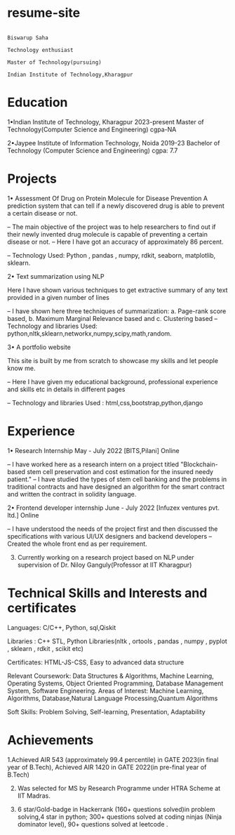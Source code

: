 # resume-site
                                                                                              Biswarup Saha                                                                                                                                                                     
                                                                                            Technology enthusiast                                                                                                                                                                                           
                                                                                        Master of Technology(pursuing)                                                                                                                                                                                 
                                                                                      Indian Institute of Technology,Kharagpur                                                                                                                                                                                   
# Education

1•Indian Institute of Technology, Kharagpur                 2023-present
Master of Technology(Computer Science and Engineering)          cgpa-NA
                                         
2•Jaypee Institute of Information Technology, Noida             2019-23
Bachelor of Technology (Computer Science and Engineering)       cgpa: 7.7


# Projects
1• Assessment Of Drug on Protein Molecule for  Disease Prevention
 A prediction system that can tell if a newly discovered drug is able to prevent a certain disease or not.

– The main objective of the project was to help researchers to find out if their newly invented drug molecule is capable of preventing a certain disease or not.
– Here I have got an accuracy of approximately 86 percent.

– Technology Used: Python , pandas , numpy, rdkit, seaborn, matplotlib, sklearn.

2• Text summarization using NLP

Here I have shown various techniques to get extractive summary of any text provided in a given number of lines

– I have shown here three techniques of summarization: a. Page-rank score based, b. Maximum Marginal Relevance based and c. Clustering based
– Technology and libraries Used: python,nltk,sklearn,networkx,numpy,scipy,math,random.

3•  A portfolio website

This site is built by me from scratch to showcase my skills and let people know me.

– Here I have given my educational background, professional experience and skills etc in details in different pages

– Technology and libraries Used : html,css,bootstrap,python,django

# Experience

1• Research Internship                                          May - July 2022
 [BITS,Pilani]                                                          Online

  – I have worked here as a research intern on a project titled "Blockchain-based stem cell preservation and cost estimation for the insured needy patient."
  – I have studied the types of stem cell banking and the problems in traditional contracts and have designed an algorithm for the smart contract and written the contract in solidity language.


2• Frontend developer internship                                June - July 2022
   [Infuzex ventures pvt. ltd.]                                          Online

  – I have understood the needs of the project first and then discussed the specifications with various UI/UX designers and backend developers
   – Created the whole front end as per requirement.
   
3. Currently working on a research project based on NLP under supervision of Dr. Niloy Ganguly(Professor at IIT Kharagpur)

# Technical Skills and Interests and certificates


Languages: C/C++, Python, sql,Qiskit

Libraries : C++ STL, Python Libraries(nltk , ortools , pandas , numpy , pyplot , sklearn , rdkit , scikit etc)

Certificates: HTML-JS-CSS, Easy to advanced data structure

Relevant Coursework: Data Structures & Algorithms, Machine Learning, Operating Systems, Object Oriented Programming, Database Management System, Software Engineering.
Areas of Interest: Machine Learning, Algorithms, Database,Natural Language Processing,Quantum Algorithms

Soft Skills: Problem Solving, Self-learning, Presentation, Adaptability

# Achievements


1.Achieved AIR 543 (approximately 99.4 percentile) in GATE 2023(in final year of B.Tech), Achieved AIR 1420 in GATE 2022(in pre-final year of B.Tech)

2. Was selected for MS by Research Programme under HTRA Scheme at IIT Madras.

3. 6 star/Gold-badge in Hackerrank (160+ questions solved)in problem solving,4 star in python; 300+ questions solved at coding ninjas (Ninja dominator level), 90+ questions solved at leetcode .
